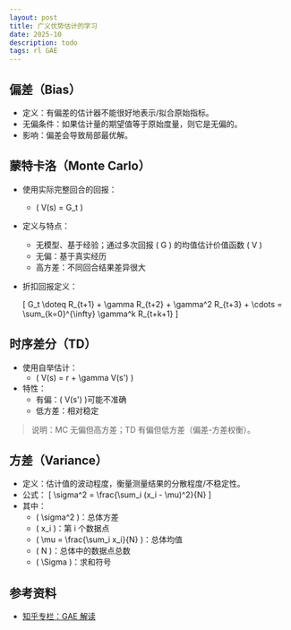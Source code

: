```yaml
---
layout: post
title: 广义优势估计的学习
date: 2025-10
description: todo
tags: rl GAE
---
```

## 偏差（Bias）

- 定义：有偏差的估计器不能很好地表示/拟合原始指标。
- 无偏条件：如果估计量的期望值等于原始度量，则它是无偏的。
- 影响：偏差会导致局部最优解。

## 蒙特卡洛（Monte Carlo）

- 使用实际完整回合的回报：
  - \( V(s) = G_t \)
- 定义与特点：
  - 无模型、基于经验；通过多次回报 \( G \) 的均值估计价值函数 \( V \)
  - 无偏：基于真实经历
  - 高方差：不同回合结果差异很大
- 折扣回报定义：
  
  \[ G_t \doteq R_{t+1} + \gamma R_{t+2} + \gamma^2 R_{t+3} + \cdots = \sum_{k=0}^{\infty} \gamma^k R_{t+k+1} \]
  

## 时序差分（TD）

- 使用自举估计：
  - \( V(s) = r + \gamma V(s') \)
- 特性：
  - 有偏：\( V(s') \)可能不准确
  - 低方差：相对稳定

> 说明：MC 无偏但高方差；TD 有偏但低方差（偏差-方差权衡）。

## 方差（Variance）

- 定义：估计值的波动程度，衡量测量结果的分散程度/不稳定性。
- 公式：
  \[ \sigma^2 = \frac{\sum_i (x_i - \mu)^2}{N} \]
- 其中：
  - \( \sigma^2 \)：总体方差
  - \( x_i \)：第 i 个数据点
  - \( \mu = \frac{\sum_i x_i}{N} \)：总体均值
  - \( N \)：总体中的数据点总数
  - \( \Sigma \)：求和符号

## 参考资料

- [知乎专栏：GAE 解读](https://zhuanlan.zhihu.com/p/549145459)
